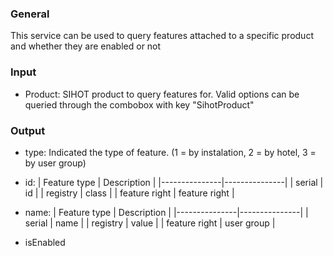 ### General

This service can be used to query features attached to a specific product and whether they are enabled or not

### Input

- Product: SIHOT product to query features for. Valid options can be queried through the combobox with key "SihotProduct"

### Output

- type: Indicated the type of feature. (1 = by instalation, 2 = by hotel, 3 = by user group)

- id:
    | Feature type  | Description   |
    |---------------|---------------|
    | serial        | id            |
    | registry      | class         |
    | feature right | feature right |

- name:
    | Feature type  | Description   |
    |---------------|---------------|
    | serial        | name          |
    | registry      | value         |
    | feature right | user group    |

- isEnabled
